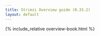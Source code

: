 ```yaml
---
title: Strimzi Overview guide (0.33.2)
layout: default
---
```


{% include_relative overview-book.html %}
